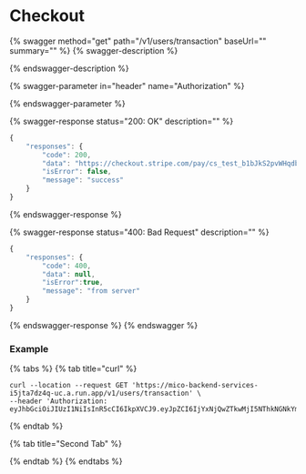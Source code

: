 # Checkout

{% swagger method="get" path="/v1/users/transaction" baseUrl="" summary="" %}
{% swagger-description %}

{% endswagger-description %}

{% swagger-parameter in="header" name="Authorization" %}

{% endswagger-parameter %}

{% swagger-response status="200: OK" description="" %}
```javascript
{
    "responses": {
        "code": 200,
        "data": "https://checkout.stripe.com/pay/cs_test_b1bJkS2pvWHqdbMFH2XTxfNnY0ll2piF9zh76dOeiaXYJWlaaFOSRtP2w3#fidkdWxOYHwnPyd1blpxYHZxWjA0T210bTNDPXZ0PFdzfGpTSG9JbTdTZExrajVLbzQ0Nn80RGZyV1BHcWdWcXdHTm5xMmNQUEBtNnQzSEFIc1RKPXVpVUtOS19DN2BfUnJzcW1dfUhfQmBpNTU1MzY0c29XYycpJ2N3amhWYHdzYHcnP3F3cGApJ2lkfGpwcVF8dWAnPydocGlxbFpscWBoJyknYGtkZ2lgVWlkZmBtamlhYHd2Jz9xd3BgeCUl",
        "isError": false,
        "message": "success"
    }
}
```
{% endswagger-response %}

{% swagger-response status="400: Bad Request" description="" %}
```javascript
{
    "responses": {
        "code": 400,
        "data": null,
        "isError":true,
        "message": "from server"
    }
}
```
{% endswagger-response %}
{% endswagger %}

### Example

{% tabs %}
{% tab title="curl" %}
```
curl --location --request GET 'https://mico-backend-services-i5jta7dz4q-uc.a.run.app/v1/users/transaction' \
--header 'Authorization: eyJhbGciOiJIUzI1NiIsInR5cCI6IkpXVCJ9.eyJpZCI6IjYxNjQwZTkwMjI5NThkNGNkYmQ5MWVlMSIsImVtYWlsIjoicnV0cmV0dGFzb2ljcnUtNzEwM0B5b3BtYWlsLmNvbSIsImRhdGF0eXBlIjoiYyIsImV4cCI6MTYzNDAzMzczM30.AUsU9zLS84D16M0aTyx6WbeJjiQH0i7SEviH5WHC2uM'
```
{% endtab %}

{% tab title="Second Tab" %}

{% endtab %}
{% endtabs %}
